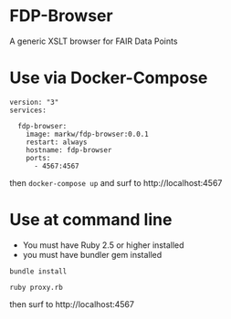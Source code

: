 # FDP-Browser
A generic XSLT browser for FAIR Data Points


# Use via Docker-Compose

```
version: "3"
services:

  fdp-browser:
    image: markw/fdp-browser:0.0.1
    restart: always
    hostname: fdp-browser
    ports:
      - 4567:4567
```

then `docker-compose up` and surf to http://localhost:4567

# Use at command line

* You must have Ruby 2.5 or higher installed
* you must have bundler gem installed

`bundle install`

`ruby proxy.rb`

then surf to http://localhost:4567
